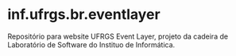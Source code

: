 # inf.ufrgs.br.eventlayer
Repositório para website UFRGS Event Layer, projeto da cadeira de Laboratório de Software do Instituo de Informática.
